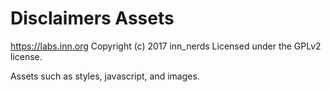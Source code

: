 # Disclaimers Assets #
https://labs.inn.org
Copyright (c) 2017 inn_nerds
Licensed under the GPLv2 license.

Assets such as styles, javascript, and images.